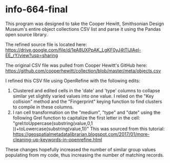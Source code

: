 # info-664-final

This program was designed to take the Cooper Hewitt, Smithsonian Design Museum's entire object collections CSV list and parse it using the Pandas open source library.

The refined source file is located here: https://drive.google.com/file/d/1eA8UXPpAK_LgKF0yJ4tTlJlAel-EE_rY/view?usp=sharing

The original CSV file was pulled from Cooper Hewitt's GitHub here: https://github.com/cooperhewitt/collection/blob/master/meta/objects.csv

I refined this CSV file using OpenRefine with the following edits:
1. Clustered and edited cells in the 'date' and 'type' columns to collapse similar yet slightly varied values into one value. I relied on the "Key collision" method and the "Fingerprint" keying function to find clusters to compile in these columns.
2. I ran cell transformation on the "medium", "type" and "date" using the following Grel function to capitalize the first letter in the cell: "grel:toUppercase(substring(value,0,1 ))+toLowercase(substring(value,1))" This was sourced from this tutorial: https://geospatialmetadatalibrarian.blogspot.com/2017/01/more-cleaning-up-keywords-in-openrefine.html

These changes hopefully increased the number of similar group values populating from my code, thus increasing the number of matching records.
